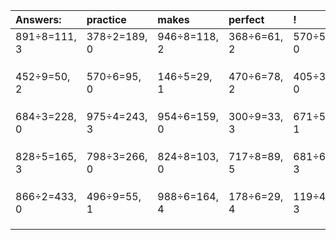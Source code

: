 | Answers: | practice | makes | perfect | ! |
| :--- | :--- | :--- | :--- | :--- |
| 891÷8=111, 3 | 378÷2=189, 0 | 946÷8=118, 2 | 368÷6=61, 2 | 570÷5=114, 0 | 
|   |   |   |   |   | 
|   |   |   |   |   | 
|   |   |   |   |   | 
| 452÷9=50, 2 | 570÷6=95, 0 | 146÷5=29, 1 | 470÷6=78, 2 | 405÷3=135, 0 | 
|   |   |   |   |   | 
|   |   |   |   |   | 
|   |   |   |   |   | 
| 684÷3=228, 0 | 975÷4=243, 3 | 954÷6=159, 0 | 300÷9=33, 3 | 671÷5=134, 1 | 
|   |   |   |   |   | 
|   |   |   |   |   | 
|   |   |   |   |   | 
| 828÷5=165, 3 | 798÷3=266, 0 | 824÷8=103, 0 | 717÷8=89, 5 | 681÷6=113, 3 | 
|   |   |   |   |   | 
|   |   |   |   |   | 
|   |   |   |   |   | 
| 866÷2=433, 0 | 496÷9=55, 1 | 988÷6=164, 4 | 178÷6=29, 4 | 119÷4=29, 3 | 
|   |   |   |   |   | 
|   |   |   |   |   | 
|   |   |   |   |   | 

